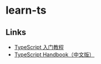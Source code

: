 # learn-ts

## Links

- [TypeScript 入门教程](https://ts.xcatliu.com)
- [TypeScript Handbook（中文版）](https://legacy.gitbook.com/book/zhongsp/typescript-handbook/details)
